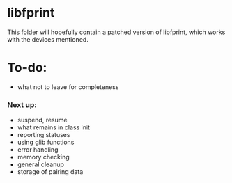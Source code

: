 # libfprint
This folder will hopefully contain a patched version of libfprint, which works with the devices mentioned.

# To-do:
- what not to leave for completeness
### Next up:
- suspend, resume
- what remains in class init
- reporting statuses
- using glib functions
- error handling
- memory checking
- general cleanup
- storage of pairing data

